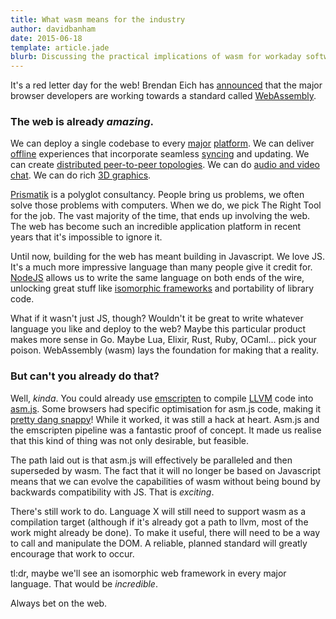 ```yaml
---
title: What wasm means for the industry
author: davidbanham
date: 2015-06-18
template: article.jade
blurb: Discussing the practical implications of wasm for workaday software developers.
---
```


It's a red letter day for the web! Brendan Eich has [announced](https://brendaneich.com/2015/06/from-asm-js-to-webassembly/) that the major browser developers are working towards a standard called [WebAssembly](https://github.com/WebAssembly/design/blob/master/HighLevelGoals.md).

### The web is already _amazing_.
We can deploy a single codebase to every [major](https://wiki.apache.org/cordova/PlatformSupport) [platform](https://github.com/nwjs/nw.js/wiki/How-to-package-and-distribute-your-apps#windows). We can deliver [offline](http://diveintohtml5.info/offline.html) experiences that incorporate seamless [syncing](http://pouchdb.com/) and updating. We can create [distributed peer-to-peer topologies](https://github.com/rtc-io/rtc-mesh). We can do [audio and video chat](https://talky.io/). We can do rich [3D graphics](https://www.youtube.com/watch?v=XsyogXtyU9o).

[Prismatik](http://prismatik.com.au/) is a polyglot consultancy. People bring us problems, we often solve those problems with computers. When we do, we pick The Right Tool for the job. The vast majority of the time, that ends up involving the web. The web has become such an incredible application platform in recent years that it's impossible to ignore it. 

Until now, building for the web has meant building in Javascript. We love JS. It's a much more impressive language than many people give it credit for. [NodeJS](https://nodejs.org/) allows us to write the same language on both ends of the wire, unlocking great stuff like [isomorphic frameworks](http://isomorphic.net/libraries) and portability of library code.

What if it wasn't just JS, though? Wouldn't it be great to write whatever language you like and deploy to the web? Maybe this particular product makes more sense in Go. Maybe Lua, Elixir, Rust, Ruby, OCaml... pick your poison. WebAssembly (wasm) lays the foundation for making that a reality.

### But can't you already do that?

Well, _kinda_. You could already use [emscripten](http://kripken.github.io/emscripten-site/) to compile [LLVM](http://llvm.org/) code into [asm.js](http://asmjs.org/). Some browsers had specific optimisation for asm.js code, making it [pretty dang snappy](http://kripken.github.io/misc-js-benchmarks/banana/benchmark.html)! While it worked, it was still a hack at heart. Asm.js and the emscripten pipeline was a fantastic proof of concept. It made us realise that this kind of thing was not only desirable, but feasible.

The path laid out is that asm.js will effectively be paralleled and then superseded by wasm. The fact that it will no longer be based on Javascript means that we can evolve the capabilities of wasm without being bound by backwards compatibility with JS. That is _exciting_.

There's still work to do. Language X will still need to support wasm as a compilation target (although if it's already got a path to llvm, most of the work might already be done). To make it useful, there will need to be a way to call and manipulate the DOM. A reliable, planned standard will greatly encourage that work to occur.

tl:dr, maybe we'll see an isomorphic web framework in every major language. That would be _incredible_.

Always bet on the web.
